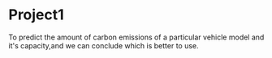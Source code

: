 # Project1
To predict the amount of carbon emissions of a particular vehicle model and it's capacity,and we can conclude which is better to use.
